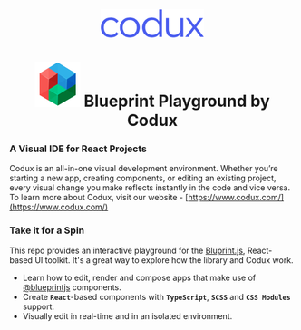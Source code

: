 <div align="center">  
    <img height="50"src="./src/assets/codux.svg">  
    <h1 ><img src="./src/assets/blueprint.svg"> Blueprint Playground by Codux</h1>
</div>

### A Visual IDE for React Projects

Codux is an all-in-one visual development environment. Whether you’re starting a new app, creating components, or editing an existing project, every visual change you make reflects instantly in the code and vice versa. To learn more about Codux, visit our website - [https://www.codux.com/](https://www.codux.com/)

### Take it for a Spin

This repo provides an interactive playground for the [Bluprint.js](https://blueprintjs.com), React-based UI toolkit. It's a great way to explore how the library and Codux work.

-   Learn how to edit, render and compose apps that make use of [@blueprintjs](https://blueprintjs.com/docs) components.
-   Create **`React`**-based components with **`TypeScript`**, **`SCSS`** and **`CSS Modules`** support.
-   Visually edit in real-time and in an isolated environment.
